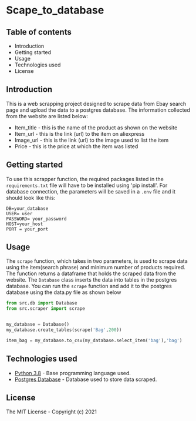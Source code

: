 # Scape_to_database

## Table of contents
* Introduction
* Getting started
* Usage
* Technologies used
* License

## Introduction
This is a web scrapping project designed to scrape data from Ebay search page and upload the data to a postgres database.
The information collected from the website are listed below:
* Item_title - this is the name of the product as shown on the website
* Item_url - this is the link (url) to the item on aliexpress
* Image_url - this is the link (url) to the image used to list the item
* Price - this is the price at which the item was listed



## Getting started
To use this scrapper function, the required packages listed in the ```requirements.txt``` file will have to be installed using 'pip install'.
For database connection, the parameters will be saved in a ```.env``` file and it should look like this:
```
DB=your_database
USER= user
PASSWORD= your_password
HOST=your_host
PORT = your_port
```

## Usage
The ```scrape``` function, which takes in two parameters, is used to scrape data 
using the item(search phrase) and minimum number of products required.
The function returns a dataframe that holds the scraped data from the website.
The ```Database``` class inserts the data into tables in the postgres database.
You can run the ```scrape``` function and add it to the postgres database using the data.py file as shown below

```python
from src.db import Database
from src.scraper import scrape


my_database = Database()
my_database.create_tables(scrape('Bag',200))

item_bag = my_database.to_csv(my_database.select_item('bag'),'bag')

```

## Technologies used
* [Python 3.8](https://www.python.org/) - Base programming language used.
* [Postgres Database](https://www.postgresql.org/) - Database used to store data scraped.

## License
The MIT License - Copyright (c) 2021 